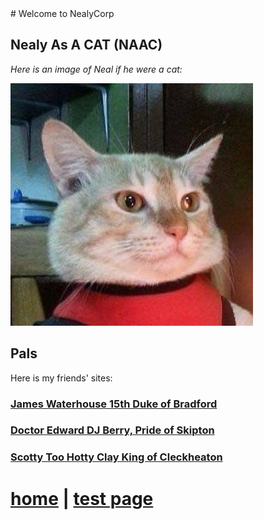 <link rel="shortcut icon" type="image/x-icon" href="favicon.ico">
<a name="topIndex"></a>
# Welcome to NealyCorp

## Nealy As A CAT (NAAC)
*Here is an image of Neal if he were a cat:*

![alt text](./images/jimmie.jpeg "Neal As A Cat")

## Pals

Here is my friends' sites:
<br>
### [James Waterhouse 15th Duke of Bradford](https://www.jameswaterhouse.net)
### [Doctor Edward DJ Berry, Pride of Skipton](https://www.eddjberry.com/)
### [Scotty Too Hotty Clay King of Cleckheaton](https://www.scottclay.dev)

# [home](#topIndex) | [test page](./docs/test.md)
